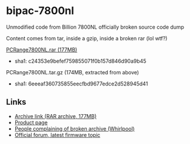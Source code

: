 bipac-7800nl
============

Unmodified code from Billion 7800NL officially broken source code dump

Content comes from tar, inside a gzip, inside a broken rar (lol wtf?)

[PCRange7800NL.rar (177MB)](http://au.billion.com/downloads/firmware/wireless/PCRange7800NL.rar)

* sha1: c24353e9befef759855071f0b157d846d90a9b45

PCRange7800NL.tar.gz (174MB, extracted from above)

* sha1: 6eeeaf360735855eecfbd9677edce2d528945d41


Links
---------------

* [Archive link (RAR archive, 177MB)](http://au.billion.com/downloads/firmware/wireless/PCRange7800NL.rar)
* [Product page](http://au.billion.com/products/wireless/bipac7800nl.html)
* [People complaining of broken archive (Whirlpool)](http://forums.whirlpool.net.au/archive/1582384)
* [Official forum, latest firmware topic](http://au.billion.com/forums/index.php?showtopic=12411)
